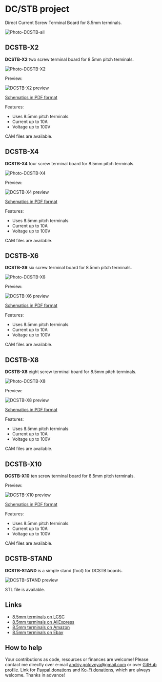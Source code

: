 # DC/STB project

Direct Current Screw Terminal Board for 8.5mm terminals.

![Photo-DCSTB-all](img/Photo-DCSTB-all.jpg)

## DCSTB-X2

**DCSTB-X2** two screw terminal board for 8.5mm pitch terminals.

![Photo-DCSTB-X2](img/Photo-DCSTB-X2.jpg)

Preview:

![DCSTB-X2 preview](img/DCSTB-X2.png)

[Schematics in PDF format](doc/DCSTB-X2.pdf)

Features:

- Uses 8.5mm pitch terminals
- Current up to 10A
- Voltage up to 100V

CAM files are available.

## DCSTB-X4

**DCSTB-X4** four screw terminal board for 8.5mm pitch terminals.

![Photo-DCSTB-X4](img/Photo-DCSTB-X4.jpg)

Preview:

![DCSTB-X4 preview](img/DCSTB-X4.png)

[Schematics in PDF format](doc/DCSTB-X4.pdf)

Features:

- Uses 8.5mm pitch terminals
- Current up to 10A
- Voltage up to 100V

CAM files are available.

## DCSTB-X6

**DCSTB-X6** six screw terminal board for 8.5mm pitch terminals.

![Photo-DCSTB-X6](img/Photo-DCSTB-X6.jpg)

Preview:

![DCSTB-X6 preview](img/DCSTB-X6.png)

[Schematics in PDF format](doc/DCSTB-X6.pdf)

Features:

- Uses 8.5mm pitch terminals
- Current up to 10A
- Voltage up to 100V

CAM files are available.

## DCSTB-X8

**DCSTB-X8** eight screw terminal board for 8.5mm pitch terminals.

![Photo-DCSTB-X8](img/Photo-DCSTB-X8.jpg)

Preview:

![DCSTB-X8 preview](img/DCSTB-X8.png)

[Schematics in PDF format](doc/DCSTB-X8.pdf)

Features:

- Uses 8.5mm pitch terminals
- Current up to 10A
- Voltage up to 100V

CAM files are available.

## DCSTB-X10

**DCSTB-X10** ten screw terminal board for 8.5mm pitch terminals.

Preview:

![DCSTB-X10 preview](img/DCSTB-X10.png)

[Schematics in PDF format](doc/DCSTB-X10.pdf)

Features:

- Uses 8.5mm pitch terminals
- Current up to 10A
- Voltage up to 100V

CAM files are available.

## DCSTB-STAND

**DCSTB-STAND** is a simple stand (foot) for DCSTB boards.

![DCSTB-STAND preview](img/DCSTB-STAND.png)

STL file is available.

## Links

- [8.5mm terminals on LCSC](https://lcsc.com/products/Barrier-Terminal-Blocks_11073.html)
- [8.5mm terminals on AliExpress](https://www.aliexpress.com/wholesale?SearchText=screw+terminal+8.5mm)
- [8.5mm terminals on Amazon](https://www.amazon.com/s?k=screw+terminal+8.5mm+pitch)
- [8.5mm terminals on Ebay](https://www.ebay.com/sch/i.html?_nkw=screw+terminal+8.5mm)

## How to help

Your contributions as code, resources or finances are welcome!
Please contact me directly over e-mail andriy.golovnya@gmail.com or over [GitHub profile](https://github.com/red-scorp).
Link for [Paypal donations](http://paypal.me/redscorp) and [Ko-Fi donations](http://ko-fi.com/redscorp), which are always welcome.
Thanks in advance!

